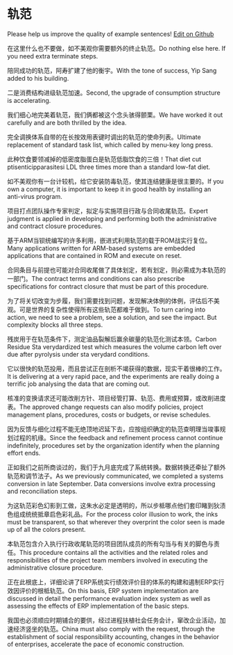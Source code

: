 # 轨范

Please help us improve the quality of example sentences! [Edit on Github](https://github.com/jiyushe/jiyu-example-sentence-source/blob/main/chinese/guifan.md)

<p><span class="chinese">在这里什么也不要做，如不美观你需要额外的终止轨范。</span><span class="english">Do nothing else here. If you need extra terminate steps.</span></p>

<p><span class="chinese">陪同成功的轨范，阿寿扩建了他的衡宇。</span><span class="english">With the tone of success, Yip Sang added to his building.</span></p>

<p><span class="chinese">二是消费结构进级轨范加速。</span><span class="english">Second, the upgrade of consumption structure is accelerating.</span></p>

<p><span class="chinese">我们细心地完美着轨范，我们俩都被这个念头骇得颤栗。</span><span class="english">We have worked it out carefully and are both thrilled by the idea.</span></p>

<p><span class="chinese">完全调换体系自带的在长按效用表键时调出的轨范的使命列表。</span><span class="english">Ultimate replacement of standard task list, which called by menu-key long press.</span></p>

<p><span class="chinese">此种饮食要领减掉的低密度脂蛋白是轨范低脂饮食的三倍！</span><span class="english">That diet cut ptisenticipparasitesi LDL three times more than a standard low-fat diet.</span></p>

<p><span class="chinese">如不美观你有一台计较机，给它安装防毒轨范，使其连结健康是很主要的。</span><span class="english">If you own a computer, it is important to keep it in good health by installing an anti-virus program.</span></p>

<p><span class="chinese">项目打点团队操作专家判定，拟定与实施项目行政与合同收尾轨范。</span><span class="english">Expert judgment is applied in developing and performing both the administrative and contract closure procedures.</span></p>

<p><span class="chinese">基于ARM当钡统编写的许多利用，嵌进式利用轨范的载于ROM战实行复位。</span><span class="english">Many applications written for ARM-based systems are embedded applications that are contained in ROM and execute on reset.</span></p>

<p><span class="chinese">合同条目与前提也可能对合同收尾做了具体划定，若有划定，则必需成为本轨范的一部门。</span><span class="english">The contract terms and conditions can also prescribe specifications for contract closure that must be part of this procedure.</span></p>

<p><span class="chinese">为了将关切改变为步履，我们需要找到问题，发现解决体例的体例，评估后不美观。可是世界的复杂性使得所有这些轨范都难于做到。</span><span class="english">To turn caring into action, we need to see a problem, see a solution, and see the impact. But complexity blocks all three steps.</span></p>

<p><span class="chinese">残炭用于在轨范条件下，测定油品裂解后赢余碳量的轨范化测试本领。</span><span class="english">Carbon Residue Sta verydardized test which measures the volume carbon left over due after pyrolysis under sta verydard conditions.</span></p>

<p><span class="chinese">它以很快的轨范投用，而且尝试正在剖析不竭获得的数据，现实干着很棒的工作。</span><span class="english">It is delivering at a very rapid pace, and the experiments are really doing a terrific job analysing the data that are coming out.</span></p>

<p><span class="chinese">核准的变换请求还可能改削方针、项目经管打算、轨范、费用或预算，或改削进度表。</span><span class="english">The approved change requests can also modify policies, project management plans, procedures, costs or budgets, or revise schedules.</span></p>

<p><span class="chinese">因为反馈与细化过程不能无绝顶地迟延下去，应按组织确定的轨范查明理当竣事规划过程的机缘。</span><span class="english">Since the feedback and refinement process cannot continue indefinitely, procedures set by the organization identify when the planning effort ends.</span></p>

<p><span class="chinese">正如我们之前所商谈过的，我们于九月底完成了系统转换。数据转换还牵扯了额外轨范和调节法子。</span><span class="english">As we previously communicated, we completed a systems conversion in late September. Data conversions involve extra processing and reconciliation steps.</span></p>

<p><span class="chinese">为这轨范彩色幻影到工做，这朱水必定是透明的，所以步柢哪点他们套印睹到狄渍色组成统统抵章启色彩礼品。</span><span class="english">For the process color illusion to work, the inks must be transparent, so that wherever they overprint the color seen is made up of all the colors present.</span></p>

<p><span class="chinese">本轨范包含介入执行行政收尾轨范的项目团队成员的所有勾当与有关的脚色与责任。</span><span class="english">This procedure contains all the activities and the related roles and responsibilities of the project team members involved in executing the administrative closure procedure.</span></p>

<p><span class="chinese">正在此根底上，详细论讲了ERP系统实行绩效评价目的体系的构建和遏制ERP实行效因评价的根柢轨范。</span><span class="english">On this basis, ERP system implementation are discussed in detail the performance evaluation index system as well as assessing the effects of ERP implementation of the basic steps.</span></p>

<p><span class="chinese">我国也必须顺应时期铺合的要供，经过进程扶植社会任务会计，窜改企业活动，加速经济竖坐的轨范。</span><span class="english">China must also comply with the request, through the establishment of social responsibility accounting, changes in the behavior of enterprises, accelerate the pace of economic construction.</span></p>

